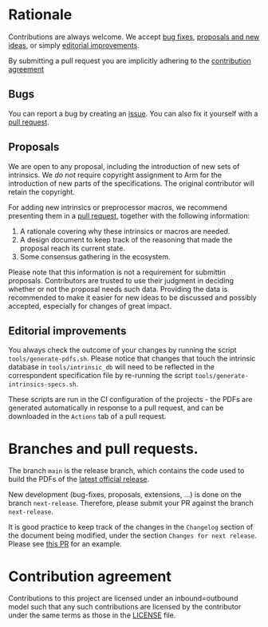 # Rationale

Contributions are always welcome. We accept [bug fixes](#bugs),
[proposals and new ideas](#proposal), or simply [editorial
improvements](#editorial-improvements).

By submitting a pull request you are implicitly
adhering to the [contribution agreement](#contribution-agreement)

## Bugs

You can report a bug by creating an
[issue](https://github.com/ARM-software/acle/issues). You can also fix
it yourself with a [pull
request](https://github.com/ARM-software/acle/pulls).

## Proposals

We are open to any proposal, including the introduction of new sets of
intrinsics. We _do not_ require copyright assignment to Arm for the
introduction of new parts of the specifications. The original
contributor will retain the copyright.

For adding new intrinsics or preprocessor macros, we recommend
presenting them in a [pull
request](https://github.com/ARM-software/acle/pulls), together with
the following information:

1. A rationale covering why these intrinsics or macros are needed.
2. A design document to keep track of the reasoning that made the
   proposal reach its current state.
3. Some consensus gathering in the ecosystem.

Please note that this information is not a
requirement for submittin proposals. Contributors are trusted to use
their judgment in deciding whether or not the proposal needs such
data. Providing the data is recommended to make it
easier for new ideas to be discussed and possibly accepted, especially
for changes of great impact.

## Editorial improvements

You always check the outcome of your changes by running the script
`tools/generate-pdfs.sh`. Please notice that changes that touch the
intrinsic database in `tools/intrinsic_db` will need to be reflected
in the correspondent specification file by re-running the script
`tools/generate-intrinsics-specs.sh`.

These scripts are run in the CI configuration of the projects - the
PDFs are generated automatically in response to a pull request, and can be downloaded in the
`Actions` tab of a pull request.

# Branches and pull requests.

The branch `main` is the release branch, which contains the code used
to build the PDFs of the [latest official
release](https://github.com/ARM-software/acle/releases/latest).

New development (bug-fixes, proposals, extensions, ...) is done on the
branch `next-release`. Therefore, please submit your PR against the
branch `next-release`.

It is good practice to keep track of the changes in the `Changelog`
section of the document being modified, under the section `Changes for
next release`. Please see [this
PR](https://github.com/ARM-software/acle/pull/19) for an
example.

# Contribution agreement

Contributions to this project are licensed under an inbound=outbound
model such that any such contributions are licensed by the contributor
under the same terms as those in the [LICENSE](LICENSE) file.
